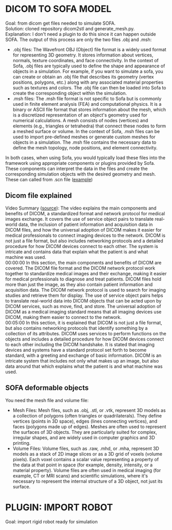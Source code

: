 # DICOM TO SOFA MODEL
Goal: from dicom get files needed to simulate SOFA.</br>
Solution: cloned repository dicom2stl and generate_mesh.py. </br>
Explanation: I don't need a plugin to do this since it can happen outside SOFA.
The output of this process are only the two files .obj and .msh:
- .obj files: The Wavefront OBJ (Object) file format is a widely used format for representing 3D geometry. It stores information about vertices, normals, texture coordinates, and face connectivity. In the context of Sofa, .obj files are typically used to define the shape and appearance of objects in a simulation. For example, if you want to simulate a sofa, you can create or obtain an .obj file that describes its geometry (vertex positions, polygons, etc.) along with any associated material properties such as textures and colors. The .obj file can then be loaded into Sofa to create the corresponding object within the simulation.
- .msh files: The .msh file format is not specific to Sofa but is commonly used in finite element analysis (FEA) and computational physics. It is a binary or ASCII file format that stores information about the mesh, which is a discretized representation of an object's geometry used for numerical calculations. A mesh consists of nodes (vertices) and elements (e.g., triangles or tetrahedra) that connect these nodes to form a meshed surface or volume. In the context of Sofa, .msh files can be used to import pre-defined meshes or generate custom meshes for objects in a simulation. The .msh file contains the necessary data to define the mesh topology, node positions, and element connectivity.

In both cases, when using Sofa, you would typically load these files into the framework using appropriate components or plugins provided by Sofa. These components can interpret the data in the files and create the corresponding simulation objects with the desired geometry and mesh. </br>
These can called from .scn file ([example](test/load_data.scn))

## Dicom file explained 
Video Summary ([source](https://www.youtube.com/watch?v=eCECXr-HxVs)):
The video explains the main components and benefits of DICOM, a standardized format and network protocol for medical images exchange. It covers the use of service object pairs to translate real-world data, the inclusion of patient information and acquisition data in DICOM files, and how the universal adoption of DICOM makes it easier for medical professionals to connect imaging devices to the network. DICOM is not just a file format, but also includes networking protocols and a detailed procedure for how DICOM devices connect to each other. The system is intricate and contains data that explain what the patient is and what machine was used.</br>
00:00:00 In this section, the main components and benefits of DICOM are covered. The DICOM file format and the DICOM network protocol work together to standardize medical images and their exchange, making it easier for medical professionals to diagnose and treat patients. DICOM files hold more than just the image, as they also contain patient information and acquisition data. The DICOM network protocol is used to search for imaging studies and retrieve them for display. The use of service object pairs helps to translate real-world data into DICOM objects that can be acted upon by DICOM services, such as move, find, and store. The universal adoption of DICOM as a medical imaging standard means that all imaging devices use DICOM, making them easier to connect to the network.</br>
00:05:00 In this section, it is explained that DICOM is not just a file format, but also contains networking protocols that identify something by a collection of its attributes. DICOM uses services to perform functions on the objects and includes a detailed procedure for how DICOM devices connect to each other including the DICOM handshake. It is stated that imaging devices and systems have a standard protocol set forth to become standard, with a greeting and exchange of basic information. DICOM is an intricate system that includes not only what makes up an image, but also data around that which explains what the patient is and what machine was used.

## SOFA deformable objects
You need the mesh file and volume file:
- Mesh Files: Mesh files, such as .obj, .stl, or .vtk, represent 3D models as a collection of polygons (often triangles or quadrilaterals). They define vertices (points in 3D space), edges (lines connecting vertices), and faces (polygons made up of edges). Meshes are often used to represent the surfaces of 3D objects. They are particularly suited for complex, irregular shapes, and are widely used in computer graphics and 3D printing.
- Volume Files: Volume files, such as .raw, .mhd, or .mha, represent 3D models as a stack of 2D image slices or as a 3D grid of voxels (volume pixels). Each voxel contains a scalar value representing a property of the data at that point in space (for example, density, intensity, or a material property). Volume files are often used in medical imaging (for example, CT or MRI scans) and scientific simulations, where it's necessary to represent the internal structure of a 3D object, not just its surface.

# PLUGIN: IMPORT ROBOT
Goal: import rigid robot ready for simulation
